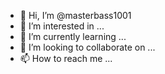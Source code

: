 - 👋 Hi, I’m @masterbass1001
- 👀 I’m interested in ...
- 🌱 I’m currently learning ...
- 💞️ I’m looking to collaborate on ...
- 📫 How to reach me ...

<!---
masterbass1001/masterbass1001 is a ✨ special ✨ repository because its `README.md` (this file) appears on your GitHub profile.
You can click the Preview link to take a look at your changes.

There´s not much more to add right now, but i know that soon i will be floading this site with fresh software!
--->
